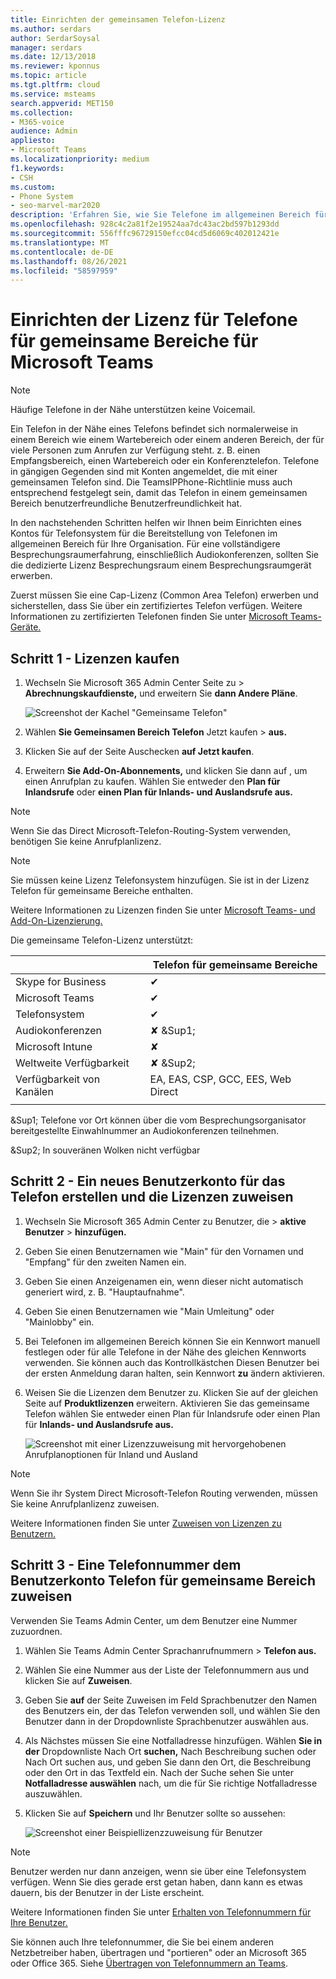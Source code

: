 ```yaml
---
title: Einrichten der gemeinsamen Telefon-Lizenz
ms.author: serdars
author: SerdarSoysal
manager: serdars
ms.date: 12/13/2018
ms.reviewer: kponnus
ms.topic: article
ms.tgt.pltfrm: cloud
ms.service: msteams
search.appverid: MET150
ms.collection:
- M365-voice
audience: Admin
appliesto:
- Microsoft Teams
ms.localizationpriority: medium
f1.keywords:
- CSH
ms.custom:
- Phone System
- seo-marvel-mar2020
description: 'Erfahren Sie, wie Sie Telefone im allgemeinen Bereich für Lobbys, Empfangsbereiche und Konferenzräume einrichten. '
ms.openlocfilehash: 928c4c2a81f2e19524aa7dc43ac2bd597b1293dd
ms.sourcegitcommit: 556fffc96729150efcc04cd5d6069c402012421e
ms.translationtype: MT
ms.contentlocale: de-DE
ms.lasthandoff: 08/26/2021
ms.locfileid: "58597959"
---
```

# <a name="set-up-the-common-area-phone-license-for-microsoft-teams"></a>Einrichten der Lizenz für Telefone für gemeinsame Bereiche für Microsoft Teams
> [!NOTE]
> Häufige Telefone in der Nähe unterstützen keine Voicemail.

Ein Telefon in der Nähe eines Telefons befindet sich normalerweise in einem Bereich wie einem Wartebereich oder einem anderen Bereich, der für viele Personen zum Anrufen zur Verfügung steht. z. B. einen Empfangsbereich, einen Wartebereich oder ein Konferenztelefon. Telefone in gängigen Gegenden sind mit Konten angemeldet, die mit einer gemeinsamen Telefon sind. Die TeamsIPPhone-Richtlinie muss auch entsprechend festgelegt sein, damit das Telefon in einem gemeinsamen Bereich benutzerfreundliche Benutzerfreundlichkeit hat.

In den nachstehenden Schritten helfen wir Ihnen beim Einrichten eines Kontos für Telefonsystem für die Bereitstellung von Telefonen im allgemeinen Bereich für Ihre Organisation. Für eine vollständigere Besprechungsraumerfahrung, einschließlich Audiokonferenzen, sollten Sie die dedizierte Lizenz Besprechungsraum einem Besprechungsraumgerät erwerben. 

Zuerst müssen Sie eine Cap-Lizenz (Common Area Telefon) erwerben und sicherstellen, dass Sie über ein zertifiziertes Telefon verfügen. Weitere Informationen zu zertifizierten Telefonen finden Sie unter [Microsoft Teams-Geräte.](https://products.office.com/microsoft-teams/across-devices?ms.url=officecomteamsdevices&rtc=1) 

## <a name="step-1---buy-the-licenses"></a>Schritt 1 - Lizenzen kaufen

1. Wechseln Sie Microsoft 365 Admin Center Seite zu  >  **Abrechnungskaufdienste,** und erweitern Sie **dann Andere Pläne**.

    ![Screenshot der Kachel "Gemeinsame Telefon"](media/set-up-common-area-phone-image1.png)

2. Wählen **Sie Gemeinsamen Bereich Telefon** Jetzt kaufen  >  **aus.**

3. Klicken Sie auf der Seite Auschecken **auf Jetzt kaufen**.

4. Erweitern **Sie Add-On-Abonnements,** und klicken Sie dann auf , um einen Anrufplan zu kaufen. Wählen Sie entweder den **Plan für Inlandsrufe** oder **einen Plan für Inlands- und Auslandsrufe aus.**

> [!NOTE]
> Wenn Sie das Direct Microsoft-Telefon-Routing-System verwenden, benötigen Sie keine Anrufplanlizenz.

> [!NOTE]
> Sie müssen keine Lizenz Telefonsystem hinzufügen. Sie ist in der Lizenz Telefon für gemeinsame Bereiche enthalten.

Weitere Informationen zu Lizenzen finden Sie unter [Microsoft Teams- und Add-On-Lizenzierung.](./teams-add-on-licensing/microsoft-teams-add-on-licensing.md)

Die gemeinsame Telefon-Lizenz unterstützt: 


| &nbsp;  |  Telefon für gemeinsame Bereiche  |
|---------|---------|
|Skype for Business |   &#x2714; |
|Microsoft Teams |   &#x2714; |
|Telefonsystem |    &#x2714; |
|Audiokonferenzen |       &#x2718; &Sup1;  |
|Microsoft Intune |    &#x2718; |
|Weltweite Verfügbarkeit |       &#x2718; &Sup2;  |
|Verfügbarkeit von Kanälen |    EA, EAS, CSP, GCC, EES, Web Direct  |
|      |         |

&Sup1; Telefone vor Ort können über die vom Besprechungsorganisator bereitgestellte Einwahlnummer an Audiokonferenzen teilnehmen.

&Sup2; In souveränen Wolken nicht verfügbar  



## <a name="step-2---create-a-new-user-account-for-the-phone-and-assign-the-licenses"></a>Schritt 2 - Ein neues Benutzerkonto für das Telefon erstellen und die Lizenzen zuweisen

1. Wechseln Sie Microsoft 365 Admin Center zu Benutzer, die   >  **aktive Benutzer**  >  **hinzufügen.**

2. Geben Sie einen Benutzernamen wie "Main" für den Vornamen und "Empfang" für den zweiten Namen ein.

3. Geben Sie einen Anzeigenamen ein, wenn dieser nicht automatisch generiert wird, z. B. "Hauptaufnahme".

4. Geben Sie einen Benutzernamen wie "Main Umleitung" oder "Mainlobby" ein.

5. Bei Telefonen im allgemeinen Bereich können Sie ein Kennwort manuell festlegen oder für alle Telefone in der Nähe des gleichen Kennworts verwenden. Sie können auch das Kontrollkästchen Diesen Benutzer bei der ersten Anmeldung daran halten, sein Kennwort **zu** ändern aktivieren.

6. Weisen Sie die Lizenzen dem Benutzer zu. Klicken Sie auf der gleichen Seite auf **Produktlizenzen** erweitern. Aktivieren Sie das gemeinsame Telefon wählen Sie  entweder einen Plan für Inlandsrufe oder einen Plan für **Inlands- und Auslandsrufe aus.** 

    ![Screenshot mit einer Lizenzzuweisung mit hervorgehobenen Anrufplanoptionen für Inland und Ausland](media/set-up-common-area-phone-image2.png)

> [!NOTE]
> Wenn Sie ihr System Direct Microsoft-Telefon Routing verwenden, müssen Sie keine Anrufplanlizenz zuweisen.

Weitere Informationen finden Sie unter [Zuweisen von Lizenzen zu Benutzern.](/microsoft-365/admin/manage/assign-licenses-to-users)

## <a name="step-3---assign-a-phone-number-to-the-common-area-phone-user-account"></a>Schritt 3 - Eine Telefonnummer dem Benutzerkonto Telefon für gemeinsame Bereich zuweisen

Verwenden Sie Teams Admin Center, um dem Benutzer eine Nummer zuzuordnen.

1. Wählen Sie Teams Admin Center Sprachanrufnummern  >  **Telefon aus.**

3.    Wählen Sie eine Nummer aus der Liste der Telefonnummern aus und klicken Sie auf **Zuweisen**.

4. Geben Sie **auf** der Seite Zuweisen im Feld Sprachbenutzer den Namen des Benutzers ein, der  das Telefon verwenden soll, und wählen Sie den Benutzer dann in der Dropdownliste Sprachbenutzer auswählen aus.

5. Als Nächstes müssen Sie eine Notfalladresse hinzufügen. Wählen **Sie in der** Dropdownliste  Nach Ort **suchen,** Nach Beschreibung suchen oder Nach Ort suchen aus, und geben Sie dann den Ort, die Beschreibung oder den Ort in das Textfeld ein. Nach der Suche sehen Sie unter **Notfalladresse auswählen** nach, um die für Sie richtige Notfalladresse auszuwählen.

6. Klicken Sie auf **Speichern** und Ihr Benutzer sollte so aussehen:

   ![Screenshot einer Beispiellizenzzuweisung für Benutzer](media/set-up-common-area-phone-image3.png)

> [!NOTE]
> Benutzer werden nur dann anzeigen, wenn sie über eine Telefonsystem verfügen. Wenn Sie dies gerade erst getan haben, dann kann es etwas dauern, bis der Benutzer in der Liste erscheint.

Weitere Informationen finden Sie unter [Erhalten von Telefonnummern für Ihre Benutzer.](getting-phone-numbers-for-your-users.md)

Sie können auch Ihre telefonnummer, die Sie bei einem anderen Netzbetreiber haben, übertragen und "portieren" oder an Microsoft 365 oder Office 365. Siehe [Übertragen von Telefonnummern an Teams](phone-number-calling-plans/transfer-phone-numbers-to-teams.md).
